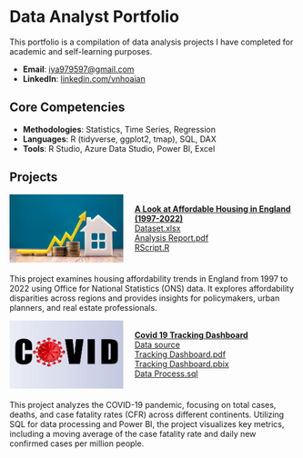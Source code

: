# Data Analyst Portfolio
This portfolio is a compilation of data analysis projects I have completed for academic and self-learning purposes.

- **Email**: [iya979597@gmail.com](iya979597@gmail.com)
- **LinkedIn**: [linkedin.com/vnhoaian](https://www.linkedin.com/in/vnhoaian/)

## Core Competencies

- **Methodologies**: Statistics, Time Series, Regression
- **Languages**: R (tidyverse, ggplot2, tmap), SQL, DAX <!-- Python (Pandas, Numpy, Scikit-Learn, Scipy, Keras, Matplotlib), -->  
- **Tools**: R Studio, Azure Data Studio, Power BI, Excel

## Projects

<div style="display: flex; align-items: center; margin-bottom: 20px;">
    <img align="left" width="200" height="120" src="assets/img/Housing affordability.jpg" style="margin-right: 20px;">
    <div>
        <strong><a href="Housing-Affordability-Analysis">A Look at Affordable Housing in England (1997-2022)</a></strong>
        <br />
        <a href="Housing-Affordability-Analysis/Dataset.xlsx">Dataset.xlsx</a>
        <br />
        <a href="Housing-Affordability-Analysis/Housing Affordability Report.pdf">Analysis Report.pdf</a>
        <br />
        <a href="Housing-Affordability-Analysis/Housing Affordability RScript.R">RScript.R</a>
    </div>
</div>

This project examines housing affordability trends in England from 1997 to 2022 using Office for National Statistics (ONS) data. It explores affordability disparities across regions and provides insights for policymakers, urban planners, and real estate professionals. 


<div style="display: flex; align-items: center; margin-bottom: 20px;">
    <img align="left" width="200" height="120" src="assets/img/Covid 19.jpg" style="margin-right: 20px;">
    <div>
        <strong><a href="Covid19-Tracking">Covid 19 Tracking Dashboard</a></strong>
        <br />
        <a href="https://ourworldindata.org/covid-deaths">Data source</a>
        <br />
        <a href="Covid19-Tracking/Covid 19 Project.pdf">Tracking Dashboard.pdf</a>
        <br />
        <a href="Covid19-Tracking/Covid 19 Project.pbix">Tracking Dashboard.pbix</a>
        <br />
        <a href="Covid19-Tracking/Covid 19 Project.sql">Data Process.sql</a>
    </div>
</div>
This project analyzes the COVID-19 pandemic, focusing on total cases, deaths, and case fatality rates (CFR) across different continents. Utilizing SQL for data processing and Power BI, the project visualizes key metrics, including a moving average of the case fatality rate and daily new confirmed cases per million people.
